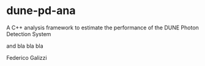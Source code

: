 # dune-pd-ana
A C++ analysis framework to estimate the performance of the DUNE Photon Detection System

and bla bla bla


Federico Galizzi
